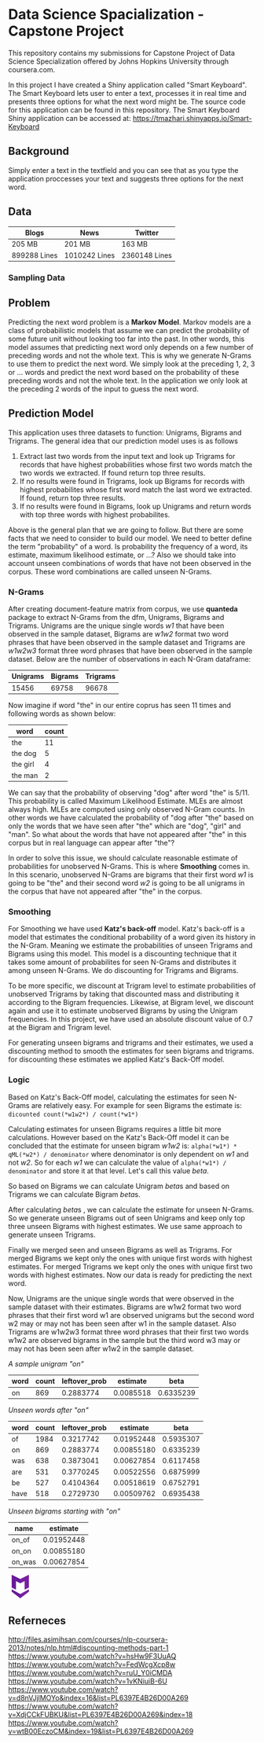 # Data Science Spacialization - Capstone Project

This repository contains my submissions for Capstone Project of Data Science Specialization offered by Johns Hopkins University through coursera.com.

In this project I have created a Shiny application called "Smart Keyboard". The Smart Keyboard lets user to enter a text, processes it in real time and presents three options for what the next word might be. The source code for this application can be found in this repository. The Smart Keyboard Shiny application can be accessed at:
https://tmazhari.shinyapps.io/Smart-Keyboard

## Background

Simply enter a text in the textfield and you can see that as you type the application proccesses your text and suggests three options for the next word.

## Data

Blogs | News | Twitter
--- | --- | ---
205 MB | 201 MB | 163 MB
899288 Lines | 1010242 Lines | 2360148 Lines


### Sampling Data

## Problem

Predicting the next word problem is a **Markov Model**. Markov models are a class of probabilistic models that assume we can predict the probability of some future unit without looking too far into the past. In other words, this model assumes that predicting next word only depends on a few number of preceding words and not the whole text. This is why we generate N-Grams to use them to predict the next word. We simply look at the preceding 1, 2, 3 or ... words and predict the next word based on the probability of these preceding words and not the whole text. In the application we only look at the preceding 2 words of the input to guess the next word.

## Prediction Model 

This application uses three datasets to function: Unigrams, Bigrams and Trigrams. The general idea that our prediction model uses is as follows
  1. Extract last two words from the input text and look up Trigrams for records that have highest probabilities whose first two words match the two words we extracted. If found return top three results. 
  2. If no results were found in Trigrams, look up Bigrams for records with highest probabilites whose first word match the last word we extracted. If found, return top three results.
  3. If no results were found in Bigrams, look up Unigrams and return words with top three words with highest probabilites.

Above is the general plan that we are going to follow. But there are some facts that we need to consider to build our model. We need to better define the term "probability" of a word.  Is probability the frequency of a word, its estimate, maximum likelihood estimate, or ...? Also we should take into account unseen combinations of words that have not been observed in the corpus. These word combinations are called unseen N-Grams.

### N-Grams

After creating document-feature matrix from corpus, we use **quanteda** package to extract N-Grams from the dfm, Unigrams, Bigrams and Trigrams. Unigrams are the unique single words *w1* that have been observed in the sample dataset, Bigrams are *w1w2* format two word phrases that have been observed in the sample dataset and Trigrams are *w1w2w3* format three word phrases that have been observed in the sample dataset. Below are the number of observations in each N-Gram dataframe:

Unigrams | Bigrams | Trigrams
--- | --- | ---
15456 | 69758 | 96678

Now imagine if word "the" in our entire coprus has seen 11 times and following words as shown below:

word| count
--- | ---
the | 11
the dog | 5
the girl | 4
the man | 2

We can say that the probability of observing "dog" after word "the" is 5/11. This probability is called Maximum Likelihood Estimate. MLEs are almost always high. MLEs are computed using only observed N-Gram counts. In other words we have calculated the probability of "dog after "the" based on only the words that we have seen after "the" which are "dog", "girl" and "man". So what about the words that have not appeared after "the" in this corpus but in real language can appear after "the"? 

In order to solve this issue, we should calculate reasonable estimate of probabilities for unobserved N-Grams. This is where **Smoothing** comes in. In this scenario,  unobserved N-Grams are bigrams that their first word *w1* is going to be "the" and their second word *w2* is going to be all unigrams in the corpus that have not appeared after "the" in the corpus.       


### Smoothing

For Smoothing we have used **Katz's back-off** model. Katz's back-off is a model that estimates the conditional probability of a word given its history in the N-Gram. Meaning we estimate the probabilities of unseen Trigrams and Bigrams using this model. This model is a discounting technique that it takes some amount of probabilites for seen N-Grams and distributes it among unseen N-Grams. We do discounting for Trigrams and Bigrams. 

To be more specific,  we discount at Trigram level to estimate probabilities of unobserved Trigrams by taking that discounted mass and distributing it according to the Bigram frequencies. Likewise, at Bigram level, we discount again and use it to estimate unobserved Bigrams by using the Unigram frequencies. In this project, we have used an absolute discount value of 0.7 at the Bigram and Trigram level.

For generating unseen bigrams and trigrams and their estimates, we used a discounting method to smooth the estimates for seen bigrams and trigrams. for discounting these estimates we applied Katz's Back-Off model.

### Logic 

Based on Katz's Back-Off model, calculating the estimates for seen N-Grams are relatively easy. For example for seen Bigrams the estimate is:
`dicounted count(*w1w2*) / count(*w1*)`

Calculating estimates for unseen Bigrams requires a little bit more calculations. However based on the Katz's Back-Off model it can be concluded that the estimate for unseen bigram *w1w2* is:
`alpha(*w1*) * qML(*w2*) / denominator` 
where denominator is only dependent on *w1* and not *w2*. 
So for each *w1* we can calculate the value of `alpha(*w1*) / denominator` and store it at that level. Let's call this value *beta*.

So based on Bigrams we can calculate Unigram *beta*s and based on Trigrams we can calculate Bigram *beta*s.   

After calculating *beta*s , we can calculate the estimate for unseen N-Grams. So we generate unseen Bigrams out of seen Unigrams and keep only top three unseen Bigrams with highest estimates. We use same approach to generate unseen Trigrams.

Finally we merged seen and unseen Bigrams as well as Trigrams. For merged Bigrams we kept only the ones with unique first words with highest estimates. For merged Trigrams we kept only the ones with unique first two words with highest estimates. Now our data is ready for predicting the next word.

Now, Unigrams are the unique single words that were observed in the sample dataset with their estimates. Bigrams are w1w2 format two word phrases that their first word w1 are observed unigrams but the second word w2 may or may not has been seen after w1 in the sample dataset. Also Trigrams are w1w2w3 format three word phrases that their first two words w1w2 are observed bigrams in the sample but the third word w3 may or may not has been seen after w1w2 in the sample dataset.

*A sample unigram "on"*

word | count | leftover_prob | estimate | beta
--- | --- | --- | --- | ---
on | 869 | 0.2883774 | 0.0085518 | 0.6335239

*Unseen words after "on"*

word | count | leftover_prob | estimate | beta
--- | --- | --- | --- | ---
 of | 1984 |     0.3217742 | 0.01952448 | 0.5935307
 on |  869 |    0.2883774 | 0.00855180 | 0.6335239
 was |  638  |    0.3873041 | 0.00627854  | 0.6117458
are |  531 |    0.3770245 | 0.00522556 | 0.6875999
be |  527  |    0.4104364 | 0.00518619 | 0.6752791
have |   518 |     0.2729730|  0.00509762 | 0.6935438

*Unseen bigrams starting with "on"*

name | estimate
--- | ---
on_of | 0.01952448
on_on | 0.00855180
on_was | 0.00627854

![alt text](https://github.com/adam-p/markdown-here/raw/master/src/common/images/icon48.png)

## Referneces

http://files.asimihsan.com/courses/nlp-coursera-2013/notes/nlp.html#discounting-methods-part-1
https://www.youtube.com/watch?v=hsHw9F3UuAQ
https://www.youtube.com/watch?v=FedWcgXcp8w
https://www.youtube.com/watch?v=ruU_Y0iCMDA
https://www.youtube.com/watch?v=1vKNiuiB-6U
https://www.youtube.com/watch?v=d8nVJjlMOYo&index=16&list=PL6397E4B26D00A269
https://www.youtube.com/watch?v=XdjCCkFUBKU&list=PL6397E4B26D00A269&index=18
https://www.youtube.com/watch?v=wtB00EczoCM&index=19&list=PL6397E4B26D00A269
